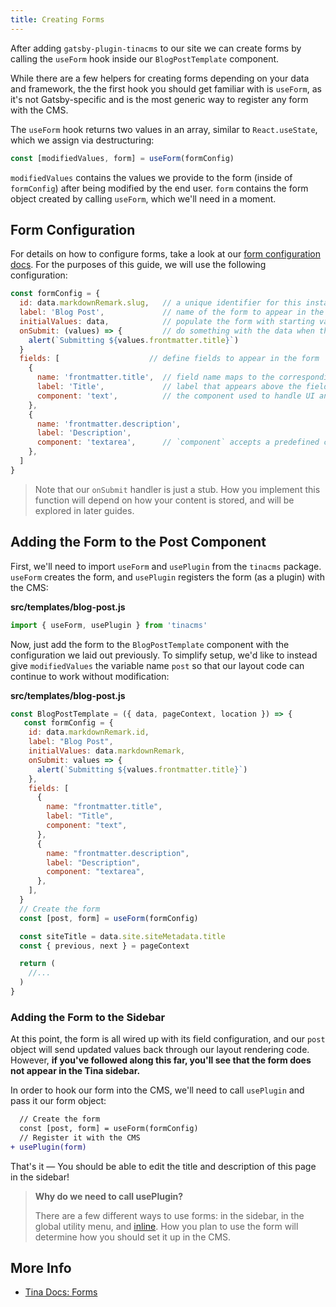 ```yaml
---
title: Creating Forms
---
```


After adding `gatsby-plugin-tinacms` to our site we can create forms by calling the `useForm` hook inside our `BlogPostTemplate` component.

While there are a few helpers for creating forms depending on your data and framework, the the first hook you should get familiar with is `useForm`, as it's not Gatsby-specific and is the most generic way to register any form with the CMS.

The `useForm` hook returns two values in an array, similar to `React.useState`, which we assign via destructuring:

```js
const [modifiedValues, form] = useForm(formConfig)
```

`modifiedValues` contains the values we provide to the form (inside of `formConfig`) after being modified by the end user. `form` contains the form object created by calling `useForm`, which we'll need in a moment.

## Form Configuration

For details on how to configure forms, take a look at our [form configuration docs](/docs/plugins/forms#form-configuration). For the purposes of this guide, we will use the following configuration:

```js
const formConfig = {
  id: data.markdownRemark.slug,   // a unique identifier for this instance of the form
  label: 'Blog Post',             // name of the form to appear in the sidebar
  initialValues: data,            // populate the form with starting values
  onSubmit: (values) => {         // do something with the data when the form is submitted
    alert(`Submitting ${values.frontmatter.title}`)
  }
  fields: [                    // define fields to appear in the form
    {
      name: 'frontmatter.title',  // field name maps to the corresponding key in initialValues
      label: 'Title',             // label that appears above the field
      component: 'text',          // the component used to handle UI and input to the field
    },
    {
      name: 'frontmatter.description',
      label: 'Description',
      component: 'textarea',      // `component` accepts a predefined components or a custom React component
    },
  ]
}
```

> Note that our `onSubmit` handler is just a stub. How you implement this function will depend on how your content is stored, and will be explored in later guides.

## Adding the Form to the Post Component

First, we'll need to import `useForm` and `usePlugin` from the `tinacms` package. `useForm` creates the form, and `usePlugin` registers the form (as a plugin) with the CMS:

**src/templates/blog-post.js**

```js
import { useForm, usePlugin } from 'tinacms'
```

Now, just add the form to the `BlogPostTemplate` component with the configuration we laid out previously. To simplify setup, we'd like to instead give `modifiedValues` the variable name `post` so that our layout code can continue to work without modification:

**src/templates/blog-post.js**

```js
const BlogPostTemplate = ({ data, pageContext, location }) => {
   const formConfig = {
    id: data.markdownRemark.id,
    label: "Blog Post",
    initialValues: data.markdownRemark,
    onSubmit: values => {
      alert(`Submitting ${values.frontmatter.title}`)
    },
    fields: [
      {
        name: "frontmatter.title",
        label: "Title",
        component: "text",
      },
      {
        name: "frontmatter.description",
        label: "Description",
        component: "textarea",
      },
    ],
  }
  // Create the form
  const [post, form] = useForm(formConfig)

  const siteTitle = data.site.siteMetadata.title
  const { previous, next } = pageContext

  return (
    //...
  )
}
```

### Adding the Form to the Sidebar

At this point, the form is all wired up with its field configuration, and our `post` object will send updated values back through our layout rendering code. However, **if you've followed along this far, you'll see that the form does not appear in the Tina sidebar.**

In order to hook our form into the CMS, we'll need to call `usePlugin` and pass it our form object:

```diff
  // Create the form
  const [post, form] = useForm(formConfig)
  // Register it with the CMS
+ usePlugin(form)
```

That's it — You should be able to edit the title and description of this page in the sidebar!

> **Why do we need to call usePlugin?**
>
> There are a few different ways to use forms: in the sidebar, in the global utility menu, and [inline](/docs/ui/inline-editing). How you plan to use the form will determine how you should set it up in the CMS.

## More Info

- [Tina Docs: Forms](/docs/plugins/forms)
